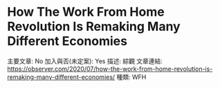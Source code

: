 # How The Work From Home Revolution Is Remaking Many Different Economies

主要文章: No
加入與否(未定案): Yes
描述: 綜觀
文章連結: https://observer.com/2020/07/how-the-work-from-home-revolution-is-remaking-many-different-economies/
種類: WFH